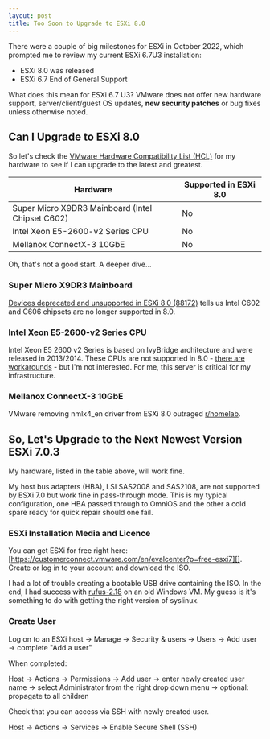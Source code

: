 ```yaml
---
layout: post
title: Too Soon to Upgrade to ESXi 8.0
---
```


There were a couple of big milestones for ESXi in October 2022, which prompted me to review my current ESXi 6.7U3 installation:

- ESXi 8.0 was released
- ESXi 6.7 End of General Support

What does this mean for ESXi 6.7 U3? VMware does not offer new hardware support, server/client/guest OS updates, **new security patches** or bug fixes  unless otherwise noted.

## Can I Upgrade to ESXi 8.0

So let's check the [VMware Hardware Compatibility List (HCL)][] for my hardware to see if I can upgrade to the latest and greatest.

| Hardware                                         | Supported in ESXi 8.0 |
| ------------------------------------------------ | --------------------- |
| Super Micro X9DR3 Mainboard (Intel Chipset C602) | No                    |
| Intel Xeon E5-2600-v2 Series CPU                 | No                    |
| Mellanox ConnectX-3 10GbE                        | No                    |

Oh, that's not a good start. A deeper dive...

### Super Micro X9DR3 Mainboard

[Devices deprecated and unsupported in ESXi 8.0 (88172)][] tells us Intel C602 and C606 chipsets are no longer supported in 8.0.

### Intel Xeon E5-2600-v2 Series CPU

Intel Xeon E5 2600 v2 Series is based on IvyBridge architecture and were released in 2013/2014. These CPUs are not supported in 8.0 - [there are workarounds][] - but I'm not interested. For me, this server is critical for my infrastructure.

### Mellanox ConnectX-3 10GbE

VMware removing nmlx4_en driver from ESXi 8.0 outraged [r/homelab][].

## So, Let's Upgrade to the Next Newest Version ESXi 7.0.3

My hardware, listed in the table above, will work fine.

My host bus adapters (HBA), LSI SAS2008 and SAS2108, are not supported by ESXi 7.0 but work fine in pass-through mode. This is my typical configuration, one HBA passed through to OmniOS and the other a cold spare ready for quick repair should one fail.

### ESXi Installation Media and Licence

You can get ESXi for free right here: [https://customerconnect.vmware.com/en/evalcenter?p=free-esxi7][]. Create or log in to your account and download the ISO.

I had a lot of trouble creating a bootable USB drive containing the ISO. In the end, I had success with [rufus-2.18][] on an old Windows VM. My guess is it's something to do with getting the right version of syslinux.

### Create User

Log on to an ESXi host -> Manage -> Security & users -> Users -> Add user -> complete "Add a user"

When completed:

Host -> Actions -> Permissions -> Add user -> enter newly created user name -> select Administrator from the right drop down menu -> optional: propagate to all children

Check that you can access via SSH with newly created user.

Host -> Actions -> Services -> Enable Secure Shell (SSH)

[VMware Hardware Compatibility List (HCL)]: https://www.vmware.com/resources/compatibility/
[Devices deprecated and unsupported in ESXi 8.0 (88172)]: https://kb.vmware.com/s/article/88172
[there are workarounds]: https://williamlam.com/2022/09/homelab-considerations-for-vsphere-8.html
[r/homelab]: https://www.reddit.com/r/homelab/
[https://customerconnect.vmware.com/en/evalcenter?p=free-esxi7]: https://customerconnect.vmware.com/en/evalcenter?p=free-esxi7
[rufus-2.18]: https://rufus.ie/downloads/